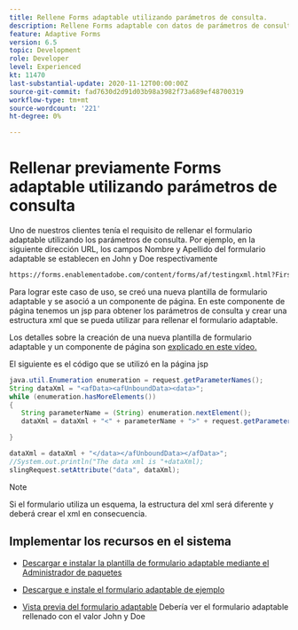 ```yaml
---
title: Rellene Forms adaptable utilizando parámetros de consulta.
description: Rellene Forms adaptable con datos de parámetros de consulta.
feature: Adaptive Forms
version: 6.5
topic: Development
role: Developer
level: Experienced
kt: 11470
last-substantial-update: 2020-11-12T00:00:00Z
source-git-commit: fad7630d2d91d03b98a3982f73a689ef48700319
workflow-type: tm+mt
source-wordcount: '221'
ht-degree: 0%

---
```


# Rellenar previamente Forms adaptable utilizando parámetros de consulta

Uno de nuestros clientes tenía el requisito de rellenar el formulario adaptable utilizando los parámetros de consulta. Por ejemplo, en la siguiente dirección URL, los campos Nombre y Apellido del formulario adaptable se establecen en John y Doe respectivamente

```html
https://forms.enablementadobe.com/content/forms/af/testingxml.html?FirstName=John&LastName=Doe
```

Para lograr este caso de uso, se creó una nueva plantilla de formulario adaptable y se asoció a un componente de página. En este componente de página tenemos un jsp para obtener los parámetros de consulta y crear una estructura xml que se pueda utilizar para rellenar el formulario adaptable.

Los detalles sobre la creación de una nueva plantilla de formulario adaptable y un componente de página son [explicado en este vídeo.](https://experienceleague.adobe.com/docs/experience-manager-learn/forms/storing-and-retrieving-form-data/part5.html?lang=en)

El siguiente es el código que se utilizó en la página jsp

```java
java.util.Enumeration enumeration = request.getParameterNames();
String dataXml = "<afData><afUnboundData><data>";
while (enumeration.hasMoreElements())
{
   String parameterName = (String) enumeration.nextElement();
   dataXml = dataXml + "<" + parameterName + ">" + request.getParameter(parameterName) + "</" + parameterName + ">";

}

dataXml = dataXml + "</data></afUnboundData></afData>";
//System.out.println("The data xml is "+dataXml);
slingRequest.setAttribute("data", dataXml);
```

>[!NOTE]
>
>Si el formulario utiliza un esquema, la estructura del xml será diferente y deberá crear el xml en consecuencia.


## Implementar los recursos en el sistema

* [Descargar e instalar la plantilla de formulario adaptable mediante el Administrador de paquetes](assets/populate-with-xml.zip)
* [Descargue e instale el formulario adaptable de ejemplo](assets/populate-af-with-query-paramters-form.zip)

* [Vista previa del formulario adaptable](http://localhost:4502/content/dam/formsanddocuments/testingxml/jcr:content?wcmmode=disabled&amp;FirstName=John&amp;LastName=Doe)
Debería ver el formulario adaptable rellenado con el valor John y Doe
